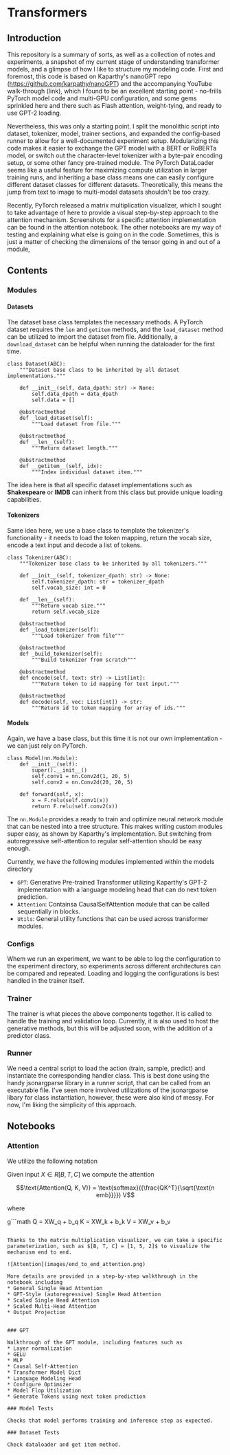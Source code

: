 # Transformers

## Introduction

This repository is a summary of sorts, as well as a collection of notes and experiments, a snapshot of my current stage of understanding transformer models, and a glimpse of how I like to structure my modeling code. First and foremost, this code is based on Kaparthy's nanoGPT repo (https://github.com/karpathy/nanoGPT) and the accompanying YouTube walk-through (link), which I found to be an excellent starting point - no-frills PyTorch model code and multi-GPU configuration, and some gems sprinkled here and there such as Flash attention, weight-tying, and ready to use GPT-2 loading.

Nevertheless, this was only a starting point. I split the monolithic script into dataset, tokenizer, model, trainer sections, and expanded the config-based runner to allow for a well-documented experiment setup. Modularizing this code makes it easier to exchange the GPT model with a BERT or RoBERTa model, or switch out the character-level tokenizer with a byte-pair encoding setup, or some other fancy pre-trained module. The PyTorch DataLoader seems like a useful feature for maximizing compute utilization in larger training runs, and inheriting a base class means one can easily configure different dataset classes for different datasets. Theoretically, this means the jump from text to image to multi-modal datasets shouldn't be too crazy.

Recently, PyTorch released a matrix multiplication visualizer, which I sought to take advantage of here to provide a visual step-by-step approach to the attention mechanism. Screenshots for a specific attention implementation can be found in the attention notebook. The other notebooks are my way of testing and explaining what else is going on in the code. Sometimes, this is just a matter of checking the dimensions of the tensor going  in and out of a module,

## Contents

### Modules

#### Datasets

The dataset base class templates the necessary methods. A PyTorch dataset requires the `len` and `getitem` methods, and the `load_dataset` method can be utilized to import the dataset from file. Additionally, a `download_dataset` can be helpful when running the dataloader for the first time.

```
class Dataset(ABC):
    """Dataset base class to be inherited by all dataset implementations."""

    def __init__(self, data_dpath: str) -> None:
        self.data_dpath = data_dpath
        self.data = []

    @abstractmethod
    def _load_dataset(self):
        """Load dataset from file."""

    @abstractmethod
    def __len__(self):
        """Return dataset length."""

    @abstractmethod
    def __getitem__(self, idx):
        """Index individual dataset item."""
```

The idea here is that all specific dataset implementations such as **Shakespeare** or **IMDB** can inherit from this class but provide unique loading capabilities.

#### Tokenizers

Same idea here, we use a base class to template the tokenizer's functionality - it needs to load the token mapping, return the vocab size, encode a text input and decode a list of tokens.

```
class Tokenizer(ABC):
    """Tokenizer base class to be inherited by all tokenizers."""

    def __init__(self, tokenizer_dpath: str) -> None:
        self.tokenizer_dpath: str = tokenizer_dpath
        self.vocab_size: int = 0

    def __len__(self):
        """Return vocab size."""
        return self.vocab_size

    @abstractmethod
    def _load_tokenizer(self):
        """Load tokenizer from file"""

    @abstractmethod
    def _build_tokenizer(self):
        """Build tokenizer from scratch"""

    @abstractmethod
    def encode(self, text: str) -> List[int]:
        """Return token to id mapping for text input."""

    @abstractmethod
    def decode(self, vec: List[int]) -> str:
        """Return id to token mapping for array of ids."""

```


#### Models

Again, we have a base class, but this time it is not our own implementation - we can just rely on PyTorch.

```
class Model(nn.Module):
    def __init__(self):
        super().__init__()
        self.conv1 = nn.Conv2d(1, 20, 5)
        self.conv2 = nn.Conv2d(20, 20, 5)

    def forward(self, x):
        x = F.relu(self.conv1(x))
        return F.relu(self.conv2(x))
```

The `nn.Module` provides a ready to train and optimize neural network module that can be nested into a tree structure. This makes writing custom modules super easy, as shown by Kaparthy's implementation. But switching from autoregressive self-attention to regular self-attention should be easy enough.

Currently, we have the following modules implemented within the models directory
* `GPT`: Generative Pre-trained Transformer utilizing Kaparthy's GPT-2 implementation with a language modeling head that can do next token prediction.
* `Attention`: Containsa CausalSelfAttention module that can be called sequentially in blocks.
* `Utils`: General utility functions that can be used across transformer modules.


### Configs

Whem we run an experiment, we want to be able to log the configuration to the experiment directory, so experiments across different architectures can be compared and repeated. Loading and logging the configurations is best handled in the trainer itself.


### Trainer

The trainer is what pieces the above components together. It is called to handle the training and validation loop. Currently, it is also used to host the generative methods, but this will be adjusted soon, with the addition of a predictor class.


### Runner

We need a central script to load the action (train, sample, predict) and instantiate the corresponding handler class. This is best done using the handy jsonargparse library in a runner script, that can be called from an executable file. I've seen more involved utilizations of the jsonargparse libary for class instantiation, however, these were also kind of messy. For now, I'm liking the simplicity of this approach.

## Notebooks

### Attention

We utilize the following notation

Given input $X \in R[B, T, C]$ we compute the attention 

```math
\text{Attention(Q, K, V)} = \text{softmax}({\frac{QK^T}{\sqrt{\text{n emb}}}}) V
```

where

g```math
Q = XW_q + b_q
K = XW_k + b_k
V = XW_v + b_v
```

Thanks to the matrix multiplication visualizer, we can take a specific parameterization, such as $[B, T, C] = [1, 5, 2]$ to visualize the mechanism end to end.

![Attention](images/end_to_end_attention.png)

More details are provided in a step-by-step walkthrough in the notebook including
* General Single Head Attention
* GPT-Style (autoregressive) Single Head Attention
* Scaled Single Head Attention
* Scaled Multi-Head Attention
* Output Projection


### GPT

Walkthrough of the GPT module, including features such as
* Layer normalization
* GELU
* MLP
* Causal Self-Attention
* Transformer Model Dict
* Language Modeling Head
* Configure Optimizer
* Model Flop Utilization
* Generate Tokens using next token prediction

### Model Tests

Checks that model performs training and inference step as expected.

### Dataset Tests

Check dataloader and get item method.

